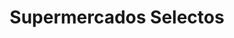 ---
title: "Supermercados Selectos"
url: /sabana-grande/supermercados-selectos/
shop: supermarket
---